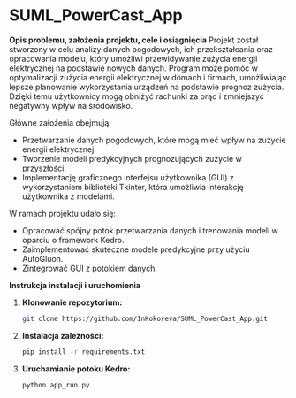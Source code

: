 # SUML_PowerCast_App
**Opis problemu, założenia projektu, cele i osiągnięcia**
Projekt został stworzony w celu analizy danych pogodowych, ich przekształcania oraz opracowania modelu, który umożliwi przewidywanie zużycia energii elektrycznej na podstawie nowych danych. Program może pomóc w optymalizacji zużycia energii elektrycznej w domach i firmach, umożliwiając lepsze planowanie wykorzystania urządzeń na podstawie prognoz zużycia. Dzięki temu użytkownicy mogą obniżyć rachunki za prąd i zmniejszyć negatywny wpływ na środowisko.

Główne założenia obejmują:
- Przetwarzanie danych pogodowych, które mogą mieć wpływ na zużycie energii elektrycznej.
- Tworzenie modeli predykcyjnych prognozujących zużycie w przyszłości.
- Implementację graficznego interfejsu użytkownika (GUI) z wykorzystaniem biblioteki Tkinter, która umożliwia   interakcję użytkownika z modelami.

W ramach projektu udało się:
- Opracować spójny potok przetwarzania danych i trenowania modeli w oparciu o framework Kedro.
- Zaimplementować skuteczne modele predykcyjne przy użyciu AutoGluon.
- Zintegrować GUI z potokiem danych.

**Instrukcja instalacji i uruchomienia**

1. **Klonowanie repozytorium:**
   ```bash
   git clone https://github.com/1nKokoreva/SUML_PowerCast_App.git
   ```

2. **Instalacja zależności:**
   ```bash
   pip install -r requirements.txt
   ```

3. **Uruchamianie potoku Kedro:**
   ```bash
   python app_run.py
   ```